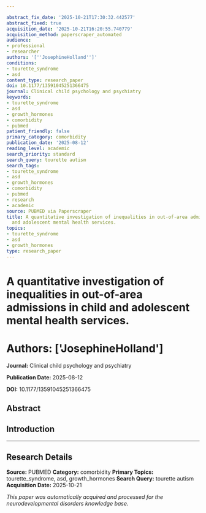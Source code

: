 ```yaml
---

abstract_fix_date: '2025-10-21T17:30:32.442577'
abstract_fixed: true
acquisition_date: '2025-10-21T16:20:55.740779'
acquisition_method: paperscraper_automated
audience:
- professional
- researcher
authors: '[''JosephineHolland'']'
conditions:
- tourette_syndrome
- asd
content_type: research_paper
doi: 10.1177/13591045251366475
journal: Clinical child psychology and psychiatry
keywords:
- tourette_syndrome
- asd
- growth_hormones
- comorbidity
- pubmed
patient_friendly: false
primary_category: comorbidity
publication_date: '2025-08-12'
reading_level: academic
search_priority: standard
search_query: tourette autism
search_tags:
- tourette_syndrome
- asd
- growth_hormones
- comorbidity
- pubmed
- research
- academic
source: PUBMED via Paperscraper
title: A quantitative investigation of inequalities in out-of-area admissions in child
  and adolescent mental health services.
topics:
- tourette_syndrome
- asd
- growth_hormones
type: research_paper
---
```




# A quantitative investigation of inequalities in out-of-area admissions in child and adolescent mental health services.

# **Authors:** ['JosephineHolland']

**Journal:** Clinical child psychology and psychiatry

**Publication Date:** 2025-08-12

**DOI:** 10.1177/13591045251366475

## Abstract

## Introduction

---

## Research Details

**Source:** PUBMED
**Category:** comorbidity
**Primary Topics:** tourette_syndrome, asd, growth_hormones
**Search Query:** tourette autism
**Acquisition Date:** 2025-10-21

*This paper was automatically acquired and processed for the neurodevelopmental disorders knowledge base.*
